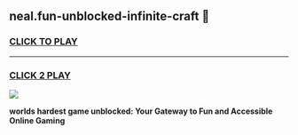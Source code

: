 
## neal.fun-unblocked-infinite-craft 👋
<h3>
<a href="https://premium.freeplayer.one?title=neal.fun-unblocked-infinite-craft&ref=14F">CLICK TO PLAY</a></h3>
<hr>

<h3>
<a href="https://premium.freeplayer.one?title=neal.fun-unblocked-infinite-craft&ref=14F">CLICK 2 PLAY</a>
  
</h3>

<a href="https://premium.freeplayer.one?title=neal.fun-unblocked-infinite-craft&ref=12F/"><img src="https://clearcache.store/games.png"></a>


**worlds hardest game unblocked: Your Gateway to Fun and Accessible Online Gaming**
